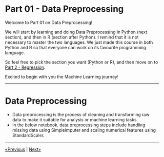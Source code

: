 # Part 01 - Data Preprocessing

Welcome to Part 01 on Data Preprocessing!

We will start by learning and doing Data Preprocessing in Python (next section), and then in R (section after Python). I remind that it is not necessary to master the two languages. We just made this course in both Python and R so that everyone can work on its favourite programming language.

So feel free to pick the section you want (Python or R), and then move on to [Part 2 - Regression](https://github.com/gandharvk422/Machine_Learning_A-Z/blob/main/Section%2005%20-%20Part%2002%20-%20Regression%2FREADME.md).

Excited to begin with you the Machine Learning journey!
<hr>

# Data Preprocessing

* Data preprocessing is the process of cleaning and transforming raw data to make it suitable for analysis or machine learning tasks.
* In the below notebook, data preprocessing steps include handling missing data using SimpleImputer and scaling numerical features using StandardScaler.
<hr>

<a href="../Section 01 - Welcome">«Previous</a> | <a href="../Section 03 - Data Preprocessing in Python">Next»</a>
